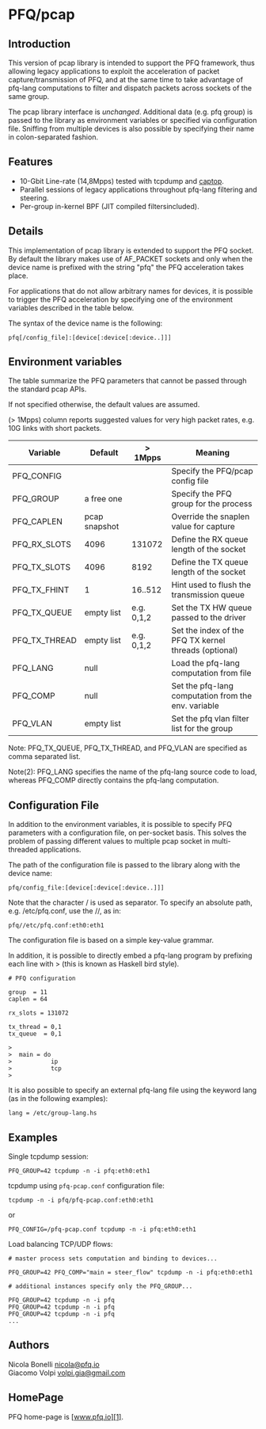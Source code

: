 PFQ/pcap 
========

Introduction
------------

This version of pcap library is intended to support the PFQ framework, thus allowing 
legacy applications to exploit the acceleration of packet capture/transmission of PFQ, 
and at the same time to take advantage of pfq-lang computations to filter and dispatch 
packets across sockets of the same group.

The pcap library interface is *unchanged*. Additional data (e.g. pfq group) is passed 
to the library as environment variables or specified via configuration file. Sniffing 
from multiple devices is also possible by specifying their name in colon-separated fashion.


Features
--------

* 10-Gbit Line-rate (14,8Mpps) tested with tcpdump and [captop][2].
* Parallel sessions of legacy applications throughout pfq-lang filtering and steering.
* Per-group in-kernel BPF (JIT compiled filtersincluded).


Details
-------

This implementation of pcap library is extended to support the PFQ socket. By default
the library makes use of AF\_PACKET sockets and only when the device name is prefixed 
with the string "pfq" the PFQ acceleration takes place. 

For applications that do not allow arbitrary names for devices, it is possible 
to trigger the PFQ acceleration by specifying one of the environment variables
described in the table below.

The syntax of the device name is the following:

```
pfq[/config_file]:[device[:device[:device..]]]
```

Environment variables
---------------------

The table summarize the PFQ parameters that cannot be passed through the 
standard pcap APIs.

If not specified otherwise, the default values are assumed. 

(> 1Mpps) column reports suggested values for very high packet rates, 
e.g. 10G links with short packets. 


Variable          |    Default    |  > 1Mpps  | Meaning
------------------|---------------|-----------|--------------------------------------------
PFQ\_CONFIG       |               |           | Specify the PFQ/pcap config file
PFQ\_GROUP        |  a free one   |           | Specify the PFQ group for the process
PFQ\_CAPLEN       | pcap snapshot |           | Override the snaplen value for capture
PFQ\_RX\_SLOTS    |    4096       |  131072   | Define the RX queue length of the socket   
PFQ\_TX\_SLOTS    |    4096       |   8192    | Define the TX queue length of the socket   
PFQ\_TX\_FHINT    |      1        | 16..512   | Hint used to flush the transmission queue
PFQ\_TX\_QUEUE    | empty list    |e.g. 0,1,2 | Set the TX HW queue passed to the driver
PFQ\_TX\_THREAD   | empty list    |e.g. 0,1,2 | Set the index of the PFQ TX kernel threads (optional)
PFQ\_LANG         |    null       |           | Load the pfq-lang computation from file
PFQ\_COMP         |    null       |           | Set the pfq-lang computation from the env. variable
PFQ\_VLAN         | empty list    |           | Set the pfq vlan filter list for the group


Note: PFQ\_TX\_QUEUE, PFQ\_TX\_THREAD, and PFQ\_VLAN are specified as comma separated list.

Note(2): PFQ\_LANG specifies the name of the pfq-lang source code to load, whereas PFQ\_COMP
directly contains the pfq-lang computation.


Configuration File
------------------

In addition to the environment variables, it is possible to specify PFQ parameters with 
a configuration file, on per-socket basis. This solves the problem of passing different values 
to multiple pcap socket in multi-threaded applications.

The path of the configuration file is passed to the library along with the device name:

```
pfq/config_file:[device[:device[:device..]]]
```

Note that the character / is used as separator. To specify an absolute path, e.g. /etc/pfq.conf, 
use the //, as in:

```
pfq//etc/pfq.conf:eth0:eth1
```

The configuration file is based on a simple key-value grammar.

In addition, it is possible to directly embed a pfq-lang program by prefixing each line with > 
(this is known as Haskell bird style). 

```
# PFQ configuration 

group  = 11
caplen = 64

rx_slots = 131072

tx_thread = 0,1
tx_queue  = 0,1

> 
>  main = do 
>           ip
>           tcp
> 
```

It is also possible to specify an external pfq-lang file using the keyword lang (as in the following examples):

```
lang = /etc/group-lang.hs
```

Examples
--------

Single tcpdump session:

```
PFQ_GROUP=42 tcpdump -n -i pfq:eth0:eth1
```

tcpdump using `pfq-pcap.conf` configuration file:

```
tcpdump -n -i pfq/pfq-pcap.conf:eth0:eth1
```

or

```
PFQ_CONFIG=/pfq-pcap.conf tcpdump -n -i pfq:eth0:eth1
```

Load balancing TCP/UDP flows:

```
# master process sets computation and binding to devices...

PFQ_GROUP=42 PFQ_COMP="main = steer_flow" tcpdump -n -i pfq:eth0:eth1

# additional instances specify only the PFQ_GROUP...

PFQ_GROUP=42 tcpdump -n -i pfq
PFQ_GROUP=42 tcpdump -n -i pfq
PFQ_GROUP=42 tcpdump -n -i pfq
...
```

Authors
-------

Nicola Bonelli <nicola@pfq.io>  
Giacomo Volpi <volpi.gia@gmail.com>


HomePage
--------

PFQ home-page is [www.pfq.io][1]. 

[1]: http://www.pfq.io
[2]: https://github.com/awgn/captop

